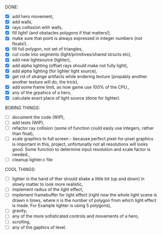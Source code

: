  DONE:
 - [x] add hero movement,
 - [x] add walls,
 - [x] rays collission with walls,
 - [x] fill light! (and obstacles polygons if that matters!),
 - [x] make sure that point is always expressed in integer numbers (not floats!),
 - [x] fill full polygon, not set of triangles,
 - [x] cut code into segments (light/primitives/shared structs etc),
 - [x] add new lightsource (lighter),
 - [x] add alpha lighting (offset rays should make not fully light),
 - [x] add alpha lighting (for lighter light source),
 - [x] get rid of strange artifacts while endering texture (propably another another texture will do,
   the trick),
 - [x] add some frame limit, as now game use 100% of the CPU.,
 - [x] any of the grpahics of a hero,
 - [x] calculate exact place of light source (done for lighter).

 BORING THINGS:
 - [ ] document the code (WIP),
 - [ ] add tests (WIP),
 - [ ] refactor ray collision (some of function could easly use integers, rather than float),
 - [ ] scale graphics to full screen - because perfect pixel-for-pixel graphics is important in
   this, project, unfortunatly not all resolutions will looks good. Some function to determine input
   resolution and scale factor is needed.,
 - [ ] cleanup lighter.c file

 COOL THINGS:
 - [ ] lighter in the hand of ther should shake a little bit (up and down) in slowly matter to look more
   realistic,
 - [ ] implement radius of the light effect,
 - [ ] implement framebuffer for light effect (right now the whole light scene is drawn n times,
   where n is the number of polygon from which light effect is made. For Example lighter is using 5
   polygons),
 - [ ] gravity,
 - [ ] any of the more sofisticated controls and movements of a hero,
 - [ ] scrolling,
 - [ ] any of the gaphics of level.
